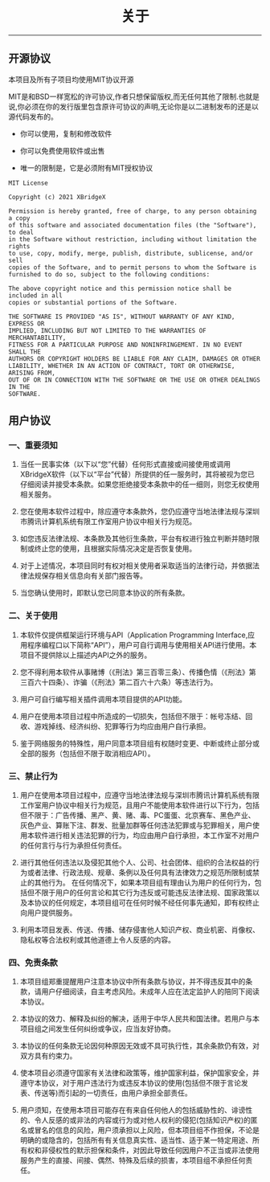 # <center>关于</center>

***

## 开源协议

本项目及所有子项目均使用MIT协议开源

MIT是和BSD一样宽松的许可协议,作者只想保留版权,而无任何其他了限制.也就是说,你必须在你的发行版里包含原许可协议的声明,无论你是以二进制发布的还是以源代码发布的。

* 你可以使用，复制和修改软件

* 你可以免费使用软件或出售

* 唯一的限制是，它是必须附有MIT授权协议

```
MIT License

Copyright (c) 2021 XBridgeX

Permission is hereby granted, free of charge, to any person obtaining a copy
of this software and associated documentation files (the "Software"), to deal
in the Software without restriction, including without limitation the rights
to use, copy, modify, merge, publish, distribute, sublicense, and/or sell
copies of the Software, and to permit persons to whom the Software is
furnished to do so, subject to the following conditions:

The above copyright notice and this permission notice shall be included in all
copies or substantial portions of the Software.

THE SOFTWARE IS PROVIDED "AS IS", WITHOUT WARRANTY OF ANY KIND, EXPRESS OR
IMPLIED, INCLUDING BUT NOT LIMITED TO THE WARRANTIES OF MERCHANTABILITY,
FITNESS FOR A PARTICULAR PURPOSE AND NONINFRINGEMENT. IN NO EVENT SHALL THE
AUTHORS OR COPYRIGHT HOLDERS BE LIABLE FOR ANY CLAIM, DAMAGES OR OTHER
LIABILITY, WHETHER IN AN ACTION OF CONTRACT, TORT OR OTHERWISE, ARISING FROM,
OUT OF OR IN CONNECTION WITH THE SOFTWARE OR THE USE OR OTHER DEALINGS IN THE
SOFTWARE.
```

## 用户协议

### 一、重要须知

1. 当任一民事实体（以下以“您”代替）任何形式直接或间接使用或调用XBridgeX软件（以下以“平台”代替）所提供的任一服务时，其将被视为您已仔细阅读并接受本条款。如果您拒绝接受本条款中的任一细则，则您无权使用相关服务。

2. 您在使用本软件过程中，除应遵守本条款外，您仍应遵守当地法律法规与深圳市腾讯计算机系统有限工作室用户协议中相关行为规范。

3. 如您违反法律法规、本条款及其他衍生条款，平台有权进行独立判断并随时限制或终止您的使用，且根据实际情况决定是否恢复使用。

4. 对于上述情况，本项目同时有权对相关使用者采取适当的法律行动，并依据法律法规保存相关信息向有关部门报告等。

5. 当您确认使用时，即默认您已同意本协议的所有条款。

### 二、关于使用

1. 本软件仅提供框架运行环境与API（Application Programming Interface,应用程序编程口以下简称“API”），用户可自行调用与使用相关API进行使用。本项目不提供除以上描述内API之外的服务。

2. 您不得利用本软件从事赌博（《刑法》第三百零三条）、传播色情（《刑法》第三百六十四条）、诈骗（《刑法》第二百六十六条）等违法行为。

3. 用户可自行编写相关插件调用本项目提供的API功能。

4. 用户在使用本项目过程中所造成的一切损失，包括但不限于：帐号冻结、回收、游戏掉线、经济纠纷、犯罪等行为均应由用户自行承担。

5. 鉴于网络服务的特殊性，用户同意本项目组有权随时变更、中断或终止部分或全部的服务（包括但不限于取消相应API）。

### 三、禁止行为

1. 用户在使用本项目过程中，应遵守当地法律法规与深圳市腾讯计算机系统有限工作室用户协议中相关行为规范，且用户不能使用本软件进行以下行为，包括但不限于：广告传播、黑产、黄、赌、毒、PC蛋蛋、北京赛车、黑色产业、灰色产业、算账下注、群发、批量加群等任何违法犯罪或与犯罪相关，用户使用本软件进行相关违法犯罪的行为，均应由用户自行承担，本工作室不对用户的任何言行与行为承担任何责任。

2. 进行其他任何违法以及侵犯其他个人、公司、社会团体、组织的合法权益的行为或者法律、行政法规、规章、条例以及任何具有法律效力之规范所限制或禁止的其他行为。 在任何情况下，如果本项目组有理由认为用户的任何行为，包括但不限于用户的任何言论和其它行为违反或可能违反法律法规、国家政策以及本协议的任何规定，本项目组可在任何时候不经任何事先通知，即有权终止向用户提供服务。

3. 利用本项目发表、传送、传播、储存侵害他人知识产权、商业机密、肖像权、隐私权等合法权利或其他道德上令人反感的内容。

### 四、免责条款

1. 本项目组郑重提醒用户注意本协议中所有条款与协议，并不得违反其中的条款，请用户仔细阅读，自主考虑风险。未成年人应在法定监护人的陪同下阅读本协议。

2. 本协议的效力、解释及纠纷的解决，适用于中华人民共和国法律。若用户与本项目组之间发生任何纠纷或争议，应当友好协商。

3. 本协议的任何条款无论因何种原因无效或不具可执行性，其余条款仍有效，对双方具有约束力。

4. 使本项目必须遵守国家有关法律和政策等，维护国家利益，保护国家安全，并遵守本协议，对于用户违法行为或违反本协议的使用(包括但不限于言论发表、传送等)而引起的一切责任，由用户承担全部责任。

5. 用户须知，在使用本项目可能存在有来自任何他人的包括威胁性的、诽谤性的、令人反感的或非法的内容或行为或对他人权利的侵犯(包括知识产权)的匿名或冒名的信息的风险，用户须承担以上风险，但本项目组不作担保，不论是明确的或隐含的，包括所有有关信息真实性、适当性、适于某一特定用途、所有权和非侵权性的默示担保和条件，对因此导致任何因用户不正当或非法使用服务产生的直接、间接、偶然、特殊及后续的损害，本项目组不承担任何责任。